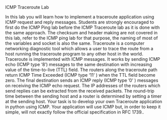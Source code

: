 ICMP	Traceroute	Lab

In this lab you will learn how to implement a traceroute application using ICMP request and reply
messages. Students are strongly encouraged to first do the ICMP Ping lab before the ICMP Traceroute
lab as it is done with the same approach. The checksum and header making are not covered in this lab,
refer to the ICMP ping lab for that purpose, the naming of most of the variables and socket is also the
same.
Traceroute is a computer networking diagnostic tool which allows a user to trace the route from a host
running the traceroute program to any other host in the world. Traceroute is implemented with ICMP
messages. It works by sending ICMP echo (ICMP type ‘8’) messages to the same destination with
increasing value of the time-to-live (TTL) field. The routers along the traceroute path return ICMP Time
Exceeded (ICMP type ‘11’ ) when the TTL field become zero. The final destination sends an ICMP reply
(ICMP type ’0’ ) messages on receiving the ICMP echo request. The IP addresses of the routers which
send replies can be extracted from the received packets. The round-trip time between the sending host and
a router is determined by setting a timer at the sending host.
Your task is to develop your own Traceroute application in python using ICMP. Your application will use
ICMP but, in order to keep it simple, will not exactly follow the official specification in RFC 1739..
